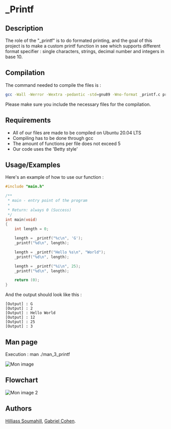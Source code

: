 
# _Printf






## Description

The role of the "_printf" is to do formated printing, and the goal of this project is to make a custom printf function in see which supports different format specifier : single characters, strings, decimal number and integers in base 10.

## Compilation

The command needed to compile the files is :

```sh
gcc -Wall -Werror -Wextra -pedantic -std=gnu89 -Wno-format _printf.c print_function.c 
```

Please make sure you include the necessary files for the compilation.
## Requirements

- All of our files are made to be compiled on Ubuntu 20.04 LTS
- Compiling has to be done through gcc
- The amount of functions per file does not exceed 5
- Our code uses the 'Betty style'
## Usage/Examples

Here's an example of how to use our function :
```c
#include "main.h"

/**
 * main - entry point of the program
 *
 * Return: always 0 (Success)
 */
int main(void)
{
    int length = 0;

    length = _printf("%c\n", 'G');
    _printf("%d\n", length);

    length = _printf("Hello %s\n", "World");
    _printf("%d\n", length);

    length = _printf("%i\n", 25);
    _printf("%d\n", length);

    return (0);
}
```
And the output should look like this :
```
[Output] : G
[Output] : 2
[Output] : Hello World
[Output] : 12
[Output] : 25
[Output] : 3
```
## Man page

Execution : man ./man_3_printf

![Mon image](https://imgur.com/7s6Ezbb.png)

## Flowchart

![Mon image 2](https://imgur.com/ooxX38U)

## Authors

[Hilliass Soumahill](https://github.com/HLS-976), [Gabriel Cohen](https://github.com/GabrielCoh).
